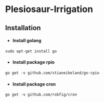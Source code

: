 # Plesiosaur-Irrigation

## Installation

* #### Install golang
```
sudo apt-get install go
```
* #### Install package rpio
```
go get -v github.com/stianeikeland/go-rpio
```
* #### Install package cron
```
go get -v github.com/robfig/cron
```
